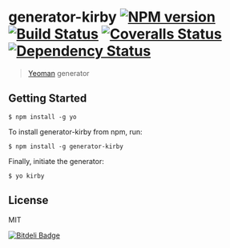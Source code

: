 # generator-kirby [![NPM version][npm-image]][npm-url] [![Build Status][travis-image]][travis-url] [![Coveralls Status][coveralls-image]][coveralls-url] [![Dependency Status][daviddm-url]][daviddm-image]

> [Yeoman](http://yeoman.io) generator

## Getting Started

```
$ npm install -g yo
```

To install generator-kirby from npm, run:

```
$ npm install -g generator-kirby
```

Finally, initiate the generator:

```
$ yo kirby
```

## License

MIT

[npm-image]: https://badge.fury.io/js/generator-kirby.png
[npm-url]: https://npmjs.org/package/generator-kirby

[travis-image]: https://secure.travis-ci.org/ilanbiala/generator-kirby.png?branch=master
[travis-url]: https://travis-ci.org/ilanbiala/generator-kirby

[coveralls-image]: https://coveralls.io/repos/ilanbiala/generator-kirby/badge.png
[coveralls-url]: https://coveralls.io/r/ilanbiala/generator-kirby

[daviddm-image]: https://david-dm.org/ilanbiala/generator-kirby
[daviddm-url]: https://david-dm.org/gulpjs/gulp.png?theme=shields.io

<!-- [badges]: [![NPM version][npm-image]][npm-url] [![Build Status][travis-image]][travis-url] [![Coveralls Status][coveralls-image]][coveralls-url] [![Dependency Status][daviddm-url]][daviddm-image] -->

[![Bitdeli Badge](https://d2weczhvl823v0.cloudfront.net/ilanbiala/generator-kirby/trend.png)](https://bitdeli.com/free "Bitdeli Badge")

